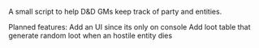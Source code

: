 A small script to help D&D GMs keep track of party and entities.

Planned features:
Add an UI since its only on console
Add loot table that generate random loot when an hostile entity dies
